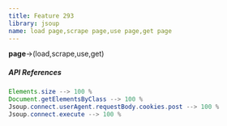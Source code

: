 ```yaml
---
title: Feature 293
library: jsoup
name: load page,scrape page,use page,get page
---
```


**page**->(load,scrape,use,get)

##### API References

```java
Elements.size --> 100 %
Document.getElementsByClass --> 100 %
Jsoup.connect.userAgent.requestBody.cookies.post --> 100 %
Jsoup.connect.execute --> 100 %
```
